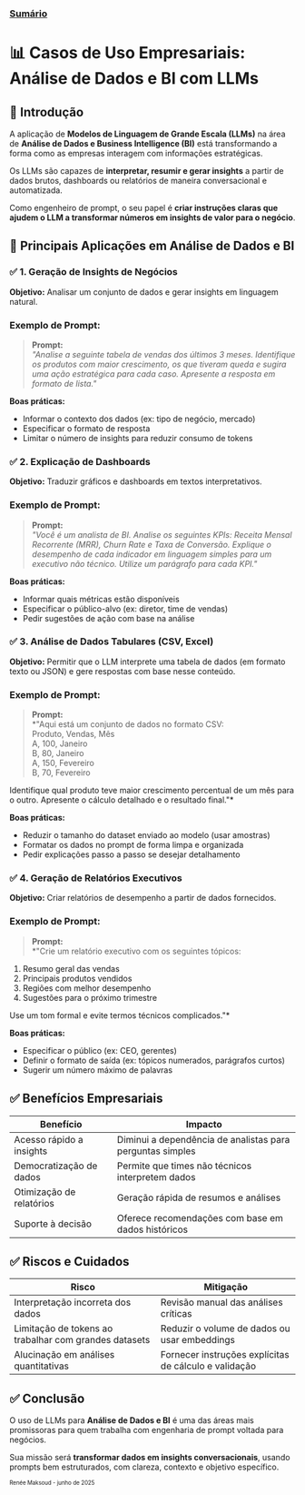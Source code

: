### [Sumário](<https://maksoud.github.io/Sumário>)

# 📊 Casos de Uso Empresariais: Análise de Dados e BI com LLMs


## 📌 Introdução

A aplicação de **Modelos de Linguagem de Grande Escala (LLMs)** na área de **Análise de Dados e Business Intelligence (BI)** está transformando a forma como as empresas interagem com informações estratégicas.

Os LLMs são capazes de **interpretar, resumir e gerar insights** a partir de dados brutos, dashboards ou relatórios de maneira conversacional e automatizada.

Como engenheiro de prompt, o seu papel é **criar instruções claras que ajudem o LLM a transformar números em insights de valor para o negócio**.


## 🧱 Principais Aplicações em Análise de Dados e BI

### ✅ 1. **Geração de Insights de Negócios**

**Objetivo:** Analisar um conjunto de dados e gerar insights em linguagem natural.

### Exemplo de Prompt:

> **Prompt:**  
> _"Analise a seguinte tabela de vendas dos últimos 3 meses. Identifique os produtos com maior crescimento, os que tiveram queda e sugira uma ação estratégica para cada caso. Apresente a resposta em formato de lista."_

**Boas práticas:**

- Informar o contexto dos dados (ex: tipo de negócio, mercado)
- Especificar o formato de resposta
- Limitar o número de insights para reduzir consumo de tokens


### ✅ 2. **Explicação de Dashboards**

**Objetivo:** Traduzir gráficos e dashboards em textos interpretativos.

### Exemplo de Prompt:

> **Prompt:**  
> _"Você é um analista de BI. Analise os seguintes KPIs: Receita Mensal Recorrente (MRR), Churn Rate e Taxa de Conversão. Explique o desempenho de cada indicador em linguagem simples para um executivo não técnico. Utilize um parágrafo para cada KPI."_

**Boas práticas:**

- Informar quais métricas estão disponíveis
- Especificar o público-alvo (ex: diretor, time de vendas)
- Pedir sugestões de ação com base na análise


### ✅ 3. **Análise de Dados Tabulares (CSV, Excel)**

**Objetivo:** Permitir que o LLM interprete uma tabela de dados (em formato texto ou JSON) e gere respostas com base nesse conteúdo.

### Exemplo de Prompt:

> **Prompt:**  
> *"Aqui está um conjunto de dados no formato CSV:  
> Produto, Vendas, Mês  
> A, 100, Janeiro  
> B, 80, Janeiro  
> A, 150, Fevereiro  
> B, 70, Fevereiro

Identifique qual produto teve maior crescimento percentual de um mês para o outro. Apresente o cálculo detalhado e o resultado final."*

**Boas práticas:**

- Reduzir o tamanho do dataset enviado ao modelo (usar amostras)
- Formatar os dados no prompt de forma limpa e organizada
- Pedir explicações passo a passo se desejar detalhamento


### ✅ 4. **Geração de Relatórios Executivos**

**Objetivo:** Criar relatórios de desempenho a partir de dados fornecidos.

### Exemplo de Prompt:

> **Prompt:**  
> *"Crie um relatório executivo com os seguintes tópicos:

1. Resumo geral das vendas
2. Principais produtos vendidos
3. Regiões com melhor desempenho
4. Sugestões para o próximo trimestre

Use um tom formal e evite termos técnicos complicados."*

**Boas práticas:**

- Especificar o público (ex: CEO, gerentes)
- Definir o formato de saída (ex: tópicos numerados, parágrafos curtos)
- Sugerir um número máximo de palavras


## ✅ Benefícios Empresariais

|Benefício|Impacto|
|---|---|
|Acesso rápido a insights|Diminui a dependência de analistas para perguntas simples|
|Democratização de dados|Permite que times não técnicos interpretem dados|
|Otimização de relatórios|Geração rápida de resumos e análises|
|Suporte à decisão|Oferece recomendações com base em dados históricos|


## ✅ Riscos e Cuidados

|Risco|Mitigação|
|---|---|
|Interpretação incorreta dos dados|Revisão manual das análises críticas|
|Limitação de tokens ao trabalhar com grandes datasets|Reduzir o volume de dados ou usar embeddings|
|Alucinação em análises quantitativas|Fornecer instruções explícitas de cálculo e validação|


## ✅ Conclusão

O uso de LLMs para **Análise de Dados e BI** é uma das áreas mais promissoras para quem trabalha com engenharia de prompt voltada para negócios.

Sua missão será **transformar dados em insights conversacionais**, usando prompts bem estruturados, com clareza, contexto e objetivo específico.



<sup><sub>
Renée Maksoud - junho de 2025
</sub></sup>
